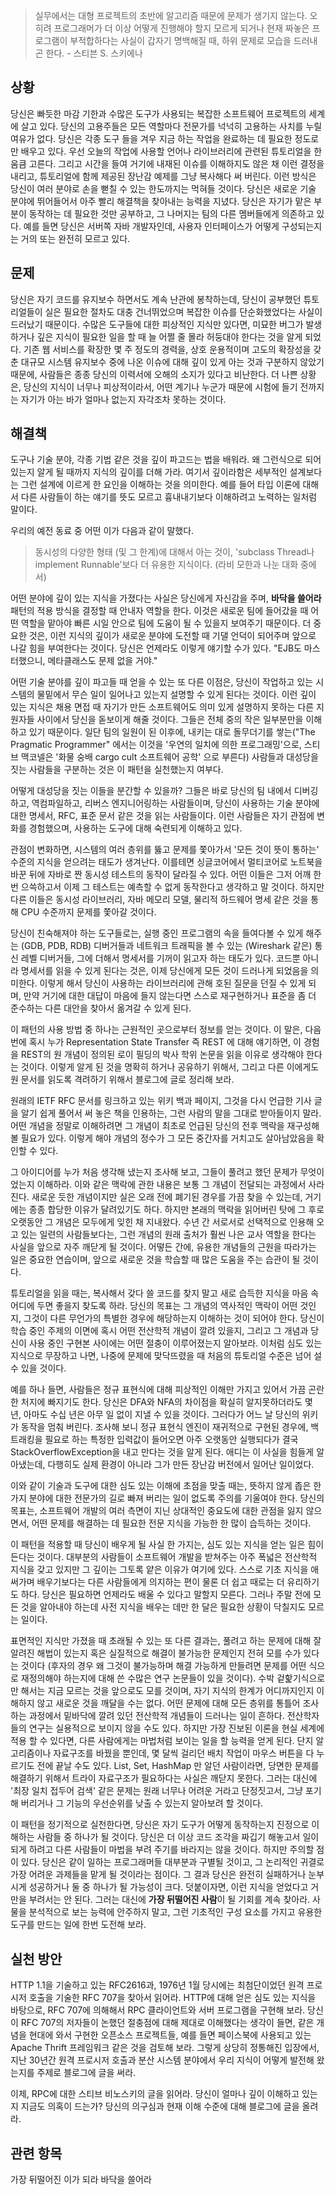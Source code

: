 > 실무에서는 대형 프로젝트의 초반에 알고리즘 때문에 문제가 생기지 않는다. 오히려 프로그래머가 더 이상 어떻게 진행해야 할지 모르게 되거나 현재 짜놓은 프로그램이 부적합하다는 사실이 갑자기 명백해질 때, 하위 문제로 모습을 드러내곤 한다. - 스티븐 S. 스키에나

## 상황
당신은 빠듯한 마감 기한과 수많은 도구가 사용되는 복잡한 소프트웨어 프로젝트의 세계에 살고 있다. 당신의 고용주들은 모든 역할마다 전문가를 넉넉히 고용하는 사치를 누릴 여유가 없다. 당신은 각종 도구 들을 겨우 지금 하는 작업을 완료하는 데 필요한 정도로만 배우고 있다. 우선 오늘의 작업에 사용할 언어나 라이브러리에 관련된 튜토리얼을 한 움큼 고른다. 그리고 시간을 들여 거기에 내재된 이슈를 이해하지도 않은 채 이런 결정을 내리고, 튜토리얼에 함께 제공된 장난감 예제를 그냥 복사해다 써 버린다. 이런 방식은 당신이 여러 분야로 손을 뻗칠 수 있는 한도까지는 먹혀들 것이다. 당신은 새로운 기술 분야에 뛰어들어서 아주 빨리 해결책을 찾아내는 능력을 지녔다. 당신은 자기가 맡은 부분이 동작하는 데 필요한 것만 공부하고, 그 나머지는 팀의 다른 멤버들에게 의존하고 있다. 예를 들면 당신은 서버쪽 자바 개발자인데, 사용자 인터페이스가 어떻게 구성되는지는 거의 또는 완전히 모르고 있다.

## 문제
당신은 자기 코드를 유지보수 하면서도 계속 난관에 봉착하는데, 당신이 공부했던 튜토리얼들이 실은 필요한 절차도 대충 건너뛰었으며 복잡한 이슈를 단순화했었다는 사실이 드러났기 때문이다. 수많은 도구들에 대한 피상적인 지식만 있다면, 미묘한 버그가 발생하거나 깊은 지식이 필요한 일을 할 때 늘 어쩔 줄 몰라 허둥대야 한다는 것을 알게 되었다. 기존 웹 서비스를 확장한 몇 주 정도의 경력을, 상호 운용적이며 고도의 확장성을 갖춘 대규모 시스템 유지보수 중에 나온 이슈에 대해 깊이 있게 아는 것과 구분하지 않았기 때문에, 사람들은 종종 당신의 이력서에 오해의 소지가 있다고 비난한다. 더 나쁜 상황은, 당신의 지식이 너무나 피상적이라서, 어떤 계기나 누군가 때문에 시험에 들기 전까지는 자기가 아는 바가 얼마나 없는지 자각조차 못하는 것이다.

## 해결책
도구나 기술 분야, 각종 기법 같은 것을 깊이 파고드는 법을 배워라. 왜 그런식으로 되어 있는지 알게 될 때까지 지식의 깊이를 더해 가라. 여기서 깊이라함은 세부적인 설계보다는 그런 설계에 이르게 한 요인을 이해하는 것을 의미한다. 예를 들어 타입 이론에 대해서 다른 사람들이 하는 얘기를 뜻도 모르고 흉내내기보다 이해하려고 노력하는 일처럼 말이다.

우리의 예전 동료 중 어떤 이가 다음과 같이 말했다.

> 동시성의 다양한 형태 (및 그 한계)에 대해서 아는 것이, 'subclass Thread나 implement Runnable'보다 더 유용한 지식이다. (라비 모한과 나눈 대화 중에서)

어떤 분야에 깊이 있는 지식을 가졌다는 사실은 당신에게 자신감을 주며, **바닥을 쓸어라** 패턴의 적용 방식을 결정할 때 안내자 역할을 한다. 이것은 새로운 팀에 들어갔을 때 어떤 역할을 맡아야 빠른 시일 안으로 팀에 도움이 될 수 있을지 보여주기 때문이다. 더 중요한 것은, 이런 지식의 깊이가 새로운 분야에 도전할 때 기댈 언덕이 되어주며 앞으로 나갈 힘을 부여한다는 것이다. 당신은 언제라도 이렇게 얘기할 수가 있다. "EJB도 마스터했으니, 메타클래스도 문제 없을 거야."

어떤 기술 분야를 깊이 파고들 때 얻을 수 있는 또 다른 이점은, 당신이 작업하고 있는 시스템의 물밑에서 무슨 일이 일어나고 있는지 설명할 수 있게 된다는 것이다. 이런 깊이 있는 지식은 채용 면접 때 자기가 만든 소프트웨어도 의미 있게 설명하지 못하는 다른 지원자들 사이에서 당신을 돋보이게 해줄 것이다. 그들은 전체 중의 작은 일부분만을 이해하고 있기 때문이다. 일단 팀의 일원이 된 이후에, 내키는 대로 돌무더기를 쌓는("The Pragmatic Programmer" 에서는 이것을 '우연의 일치에 의한 프로그래밍'으로, 스티브 맥코넬은 '화물 숭배 cargo cult 소프트웨어 공학' 으로 부른다) 사람들과 대성당을 짓는 사람들을 구분하는 것은 이 패턴을 실천했는지 여부다.

어떻게 대성당을 짓는 이들을 분간할 수 있을까? 그들은 바로 당신의 팀 내에서 디버깅하고, 역컴파일하고, 리버스 엔지니어링하는 사람들이며, 당신이 사용하는 기술 분야에 대한 명세서, RFC, 표준 문서 같은 것을 읽는 사람들이다. 이런 사람들은 자기 관점에 변화를 경험했으며, 사용하는 도구에 대해 숙련되게 이해하고 있다.

관점이 변화하면, 시스템의 여러 층위를 뚫고 문제를 쫓아가서 '모든 것이 뜻이 통하는' 수준의 지식을 얻으려는 태도가 생겨난다. 이를테면 싱글코어에서 멀티코어로 노트북을 바꾼 뒤에 자바로 짠 동시성 테스트의 동작이 달라질 수 있다. 어떤 이들은 그저 어깨 한번 으쓱하고서 이제 그 테스트는 예측할 수 없게 동작한다고 생각하고 말 것이다. 하지만 다른 이들은 동시성 라이브러리, 자바 메모리 모델, 물리적 하드웨어 명세 같은 것을 통해 CPU 수준까지 문제를 쫓아갈 것이다.

당신이 친숙해져야 하는 도구들로는, 실행 중인 프로그램의 속을 들여다볼 수 있게 해주는 (GDB, PDB, RDB) 디버거들과 네트워크 트래픽을 볼 수 있는 (Wireshark 같은) 통신 레벨 디버거들, 그에 더해서 명세서를 기꺼이 읽고자 하는 태도가 있다. 코드뿐 아니라 명세서를 읽을 수 있게 된다는 것은, 이제 당신에게 모든 것이 드러나게 되었음을 의미한다. 이렇게 해서 당신이 사용하는 라이브러리에 관해 호된 질문을 던질 수 있게 되며, 만약 거기에 대한 대답이 마음에 들지 않는다면 스스로 재구현하거나 표준을 좀 더 준수하는 다른 대안을 찾아서 옮겨갈 수 있게 된다.

이 패턴의 사용 방법 중 하나는 근원적인 곳으로부터 정보를 얻는 것이다. 이 말은, 다음번에 혹시 누가 Representation State Transfer 즉 REST 에 대해 얘기하면, 이 경험을 REST의 원 개념이 정의된 로이 필딩의 박사 학위 논문을 읽을 이유로 생각해야 한다는 것이다. 이렇게 알게 된 것을 명확히 하거나 공유하기 위해서, 그리고 다른 이에게도 원 문서를 읽도록 격려하기 위해서 블로그에 글로 정리해 보라.

원래의 IETF RFC 문서를 링크하고 있는 위키 백과 페이지, 그것을 다시 언급한 기사 글을 알기 쉽게 풀어서 써 놓은 책을 인용하는, 그런 사람의 말을 그대로 받아들이지 말라. 어떤 개념을 정말로 이해하려면 그 개념이 최초로 언급된 당신의 전후 맥락을 재구성해 볼 필요가 있다. 이렇게 해야 개념의 정수가 그 모든 중간자를 거치고도 살아남았음을 확인할 수 있다.

그 아이디어를 누가 처음 생각해 냈는지 조사해 보고, 그들이 풀려고 했던 문제가 무엇이었는지 이해하라. 이와 같은 맥락에 관한 내용은 보통 그 개념이 전달되는 과정에서 사라진다. 새로운 듯한 개념이지만 실은 오래 전에 폐기된 경우를 가끔 찾을 수 있는데, 거기에는 종종 합당한 이유가 달려있기도 하다. 하지만 본래의 맥락을 읽어버린 탓에 그 후로 오랫동안 그 개념은 모두에게 잊힌 채 지내왔다. 수년 간 서로서로 선택적으로 인용해 오고 있는 일련의 사람들보다는, 그런 개념의 원래 출처가 훨씬 나은 교사 역할을 한다는 사실을 앞으로 자주 깨닫게 될 것이다. 어떻든 간에, 유용한 개념들의 근원을 따라가는 일은 중요한 연습이며, 앞으로 새로운 것을 학습할 때 많은 도움을 주는 습관이 될 것이다.

튜토리얼을 읽을 때는, 복사해서 갖다 쓸 코드를 찾지 말고 새로 습득한 지식을 마음 속 어디에 두면 좋을지 찾도록 하라. 당신의 목표는 그 개념의 역사적인 맥락이 어떤 것인지, 그것이 다른 무언가의 특별한 경우에 해당하는지 이해하는 것이 되어야 한다. 당신이 학습 중인 주제의 이면에 혹시 어떤 전산학적 개념이 깔려 있을지, 그리고 그 개념과 당신이 사용 중인 구현본 사이에는 어떤 절충이 이루어졌는지 알아보라. 이처럼 심도 있는 지식으로 무장하고 나면, 나중에 문제에 맞닥뜨렸을 때 처음의 튜토리얼 수준은 넘어 설 수 있을 것이다.

예를 하나 들면, 사람들은 정규 표현식에 대해 피상적인 이해만 가지고 있어서 가끔 곤란한 처지에 빠지기도 한다. 당신은 DFA와 NFA의 차이점을 확실히 알지못하더라도 몇 년, 아마도 수십 년은 아무 일 없이 지낼 수 있을 것이다. 그러다가 어느 날 당신의 위키가 동작을 멈춰 버린다. 조사해 보니 정규 표현식 엔진이 재귀적으로 구현된 경우에, 백트래킹을 필요로 하는 특정한 입력값이 들어오면 아주 오랫동안 실행되다가 결국 StackOverflowException을 내고 만다는 것을 알게 된다. 애디는 이 사실을 힘들게 알아냈는데, 다행히도 실제 환경이 아니라 그가 만든 장난감 버전에서 일어난 일이었다.

이와 같이 기술과 도구에 대한 심도 있는 이해에 초점을 맞출 때는, 뜻하지 않게 좁은 한 가지 분야에 대한 전문가의 길로 빠져 버리는 일이 없도록 주의를 기울여야 한다. 당신의 목표는, 소프트웨어 개발의 여러 측면이 지닌 상대적인 중요도에 대한 관점을 잃지 않으면서, 어떤 문제를 해결하는 데 필요한 전문 지식을 가능한 한 많이 습득하는 것이다.

이 패턴을 적용할 때 당신이 배우게 될 사실 한 가지는, 심도 있는 지식을 얻는 일은 힘이 든다는 것이다. 대부분의 사람들이 소프트웨어 개발을 받쳐주는 아주 폭넓은 전산학적 지식을 갖고 있지만 그 깊이는 그토록 얕은 이유가 여기에 있다. 스스로 기초 지식을 애써가며 배우기보다는 다른 사람들에게 의지하는 편이 물론 더 쉽고 때로는 더 유리하기도 하다. 당신은 필요하면 언제라도 배울 수 있다고 말할지 모른다. 그러나 주말 전에 모든 것을 알아내야 하는데 사전 지식을 배우는 데만 한 달은 필요한 상황이 닥칠지도 모르는 일이다.

표면적인 지식만 가졌을 때 초래될 수 있는 또 다른 결과는, 풀려고 하는 문제에 대해 잘 알려진 해법이 있는지 혹은 실질적으로 해결이 불가능한 문제인지 전혀 모를 수가 있다는 것이다 (후자의 경우 왜 그것이 불가능하며 해결 가능하게 만들려면 문제를 어떤 식으로 재정의해야 하는지에 대해 쓴 수많은 연구 논문들이 있을 것이다). 수박 겉핥기식으로만 해서는 지금 모르는 것을 앞으로도 모를 것이며, 자기 지식의 한계가 어디까지인지 이해하지 않고 새로운 것을 깨달을 수는 없다. 어떤 문제에 대해 모든 층위를 통틀어 조사하는 과정에서 밑바닥에 깔려 있던 전산학적 개념들이 드러나는 일이 흔하다. 전산학자들의 연구는 실용적으로 보이지 않을 수도 있다. 하지만 가장 진보된 이론을 현실 세계에 적용 할 수 있다면, 다른 사람에게는 마법처럼 보이는 일을 할 능력을 얻게 된다. 단지 알고리즘이나 자료구조를 바꿨을 뿐인데, 몇 달씩 걸리던 배치 작업이 마우스 버튼을 다 누르기도 전에 끝날 수도 있다. List, Set, HashMap 만 알던 사람이라면, 당면한 문제를 해결하기 위해서 트라이 자료구조가 필요하다는 사실은 깨닫지 못한다. 그러는 대신에 '최장 일치 접두어 검색' 같은 문제는 원래 너무나 어려운 거라고 단정짓고서, 그냥 포기해 버리거나 그 기능의 우선순위를 낮출 수 있는지 알아보려 할 것이다.

이 패턴을 정기적으로 실천한다면, 당신은 자기 도구가 어떻게 동작하는지 진정으로 이해하는 사람들 중 하나가 될 것이다. 당신은 더 이상 코드 조각을 짜깁기 해놓고서 일이 되게 하려고 다른 사람들이 마법을 부려 주기를 바라지는 않을 것이다. 하지만 주의할 점이 있다. 당신은 같이 일하는 프로그래머들 대부분과 구별될 것이고, 그 논리적인 귀결로 가장 어려운 과제들을 맡게 될 것이라는 점이다. 그 결과 당신은 완전히 실패하거나 눈부시게 성공하거나 둘 중 하나가 될 가능성이 크다. 덧붙이자면, 이런 지식을 얻었다고 거만을 부려서는 안 된다. 그러는 대신에 **가장 뒤떨어진 사람**이 될 기회를 계속 찾아라. 사물을 분석적으로 보는 능력에 안주하지 말고, 그런 기초적인 구성 요소를 가지고 유용한 도구를 만드는 일에 한번 도전해 보라.

## 실천 방안
HTTP 1.1을 기술하고 있는 RFC2616과, 1976년 1월 당시에는 최첨단이었던 원격 프로시저 호출을 기술한 RFC 707을 찾아서 읽어라. HTTP에 대해 얻은 심도 있는 지식을 바탕으로, RFC 707에 의해해서 RPC 클라이언트와 서버 프로그램을 구현해 보라. 당신이 RFC 707의 저자들이 논했던 절충점에 대해 제대로 이해했다는 생각이 들면, 같은 개념을 현대에 와서 구현한 오픈소스 프로젝트들, 예를 들면 페이스북에 사용되고 있는 Apache Thrift 프레임워크 같은 것을 검토해 보라. 그렇게 상당히 정통해진 입장에서, 지난 30년간 원격 프로시저 호출과 분산 시스템 분야에서 우리 지식이 어떻게 발전해 왔는지를 주제로 블로그에 글을 써라.

이제, RPC에 대한 스티브 비노스키의 글을 읽어라. 당신이 얼마나 깊이 이해하고 있는지 지금도 의혹이 드는가? 당신의 의구심과 현재 이해 수준에 대해 블로그에 글을 올려라.

## 관련 항목
가장 뒤떨어진 이가 되라
바닥을 쓸어라